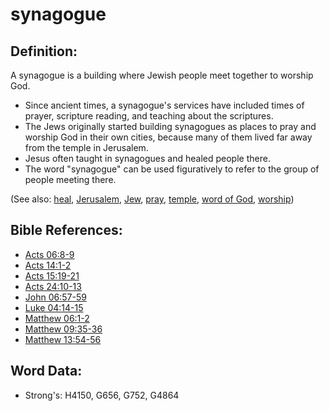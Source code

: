 # synagogue #

## Definition: ##

A synagogue is a building where Jewish people meet together to worship God.

* Since ancient times, a synagogue's services have included times of prayer, scripture reading, and teaching about the scriptures.
* The Jews originally started building synagogues as places to pray and worship God in their own cities, because many of them lived far away from the temple in Jerusalem.
* Jesus often taught in synagogues and healed people there.
* The word "synagogue" can be used figuratively to refer to the group of people meeting there. 

(See also: [heal](../other/heal.md), [Jerusalem](../names/jerusalem.md), [Jew](../kt/jew.md), [pray](../kt/pray.md), [temple](../kt/temple.md), [word of God](../kt/wordofgod.md), [worship](../kt/worship.md))

## Bible References: ##

* [Acts 06:8-9](rc://en/tn/help/act/06/08)
* [Acts 14:1-2](rc://en/tn/help/act/14/01)
* [Acts 15:19-21](rc://en/tn/help/act/15/19)
* [Acts 24:10-13](rc://en/tn/help/act/24/10)
* [John 06:57-59](rc://en/tn/help/jhn/06/57)
* [Luke 04:14-15](rc://en/tn/help/luk/04/14)
* [Matthew 06:1-2](rc://en/tn/help/mat/06/01)
* [Matthew 09:35-36](rc://en/tn/help/mat/09/35)
* [Matthew 13:54-56](rc://en/tn/help/mat/13/54)

## Word Data: ##

* Strong's: H4150, G656, G752, G4864
